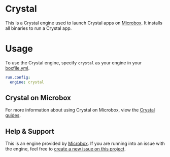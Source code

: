 # Crystal

This is a Crystal engine used to launch Crystal apps on [Microbox](http://microbox.cloud). It installs all binaries to run a Crystal app.

# Usage
To use the Crystal engine, specify `crystal` as your engine in your [boxfile.yml](https://docs.microbox.cloud/app-config/boxfile/).

```yaml
run.config:
  engine: crystal
```

## Crystal on Microbox
For more information about using Crystal on Microbox, view the [Crystal guides](https://guides.microbox.cloud/crystal/).

## Help & Support
This is an engine provided by [Microbox](http://microbox.cloud). If you are running into an issue with the engine, feel free to [create a new issue on this project](https://github.com/mu-box/microbox-engine-crystal/issues/new).
